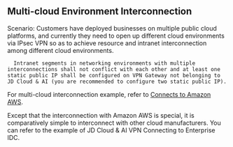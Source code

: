 ## Multi-cloud Environment Interconnection

Scenario: Customers have deployed businesses on multiple public cloud platforms, and currently they need to open up different cloud environments via IPsec VPN so as to achieve resource and intranet interconnection among different cloud environments.

```
  Intranet segments in networking environments with multiple interconnections shall not conflict with each other and at least one static public IP shall be configured on VPN Gateway not belonging to JD Cloud & AI (you are recommended to configure two static public IP).
```

For multi-cloud interconnection example, refer to [Connects to Amazon AWS](../../Best-Practices/Connection-Into-Amazon.md).

Except that the interconnection with Amazon AWS is special, it is comparatively simple to interconnect with other cloud manufacturers. You can refer to the example of JD Cloud & AI VPN Connecting to Enterprise IDC.
